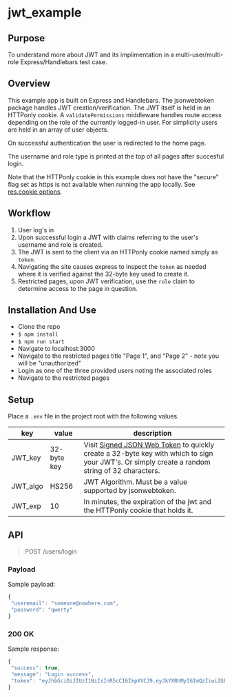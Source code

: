 # jwt_example

## Purpose

To understand more about JWT and its implimentation in a multi-user/multi-role Express/Handlebars test case.

## Overview

This example app is built on Express and Handlebars. The jsonwebtoken package handles JWT creation/verification. The JWT itself is held in an HTTPonly cookie. A `validatePermissions` middleware handles route access depending on the role of the currently logged-in user. For simplicity users are held in an array of user objects.

On successful authentication the user is redirected to the home page.

The username and role type is printed at the top of all pages after succesful login.

Note that the HTTPonly cookie in this example does not have the "secure" flag set as https is not available when running the app locally. See <a target="_blank" href="http://expressjs.com/en/api.html#res.cookie">res.cookie options</a>.

## Workflow
1. User log's in
2. Upon successful login a JWT with claims referring to the user's username and role is created.
3. The JWT is sent to the client via an HTTPonly cookie named simply as `token`.
4. Navigating the site causes express to inspect the `token` as needed where it is verified against the 32-byte key used to create it.
5. Restricted pages, upon JWT verification, use the `role` claim to determine access to the page in question.

## Installation And Use

* Clone the repo
* `$ npm install`
* `$ npm run start`
* Navigate to localhost:3000
* Navigate to the restricted pages title "Page 1", and "Page 2" - note you will be "unauthorized"
* Login as one of the three provided users noting the associated roles
* Navigate to the restricted pages

## Setup

Place a `.env` file in the project root with the following values.

| key       | value               | description               |
| ----------| ------------------- | ------------------------- |
|JWT_key   | 32-byte key          |Visit <a href="http://jwtbuilder.jamiekurtz.com">Signed JSON Web Token</a> to quickly create a 32-byte key with which to sign your JWT's. Or simply create a random string of 32 characters.|
|JWT_algo  |HS256                 | JWT Algorithm. Must be a value supported by jsonwebtoken.|
|JWT_exp   |10                    | In minutes, the expiration of the jwt and the HTTPonly cookie that holds it. |

## API

> POST /users/login

### Payload

Sample payload:

```javascript
{
 "useremail": "someone@nowhere.com",
 "password": "qwerty"
}

```

### 200 OK
Sample response:
```javascript
{
 "success": true,
 "message": "Login success",
 "token": "eyJhbGciOiJIUzI1NiIsInR5cCI6IkpXVCJ9.eyJkYXRhMyI6ImQzIiwiZGF0YTQiOiJkNCIsInR5cCI6IkpXVCIsImlzcyI6IkFDTUUgSW5jIiwic3ViaiI6InZhbGlkdXNlciIsImF1ZCI6IlVzZXJHcm91cDEiLCJleHAiOjE1NjU2NjExMDUsImFsZyI6IkhTMjU2IiwiaWF0IjoxNTY1NjYwNTA1fQ.TgVmrqLU-JB9cfEZg_omeAconNL4KzhGyu9mYMc7aFM"
}
```
